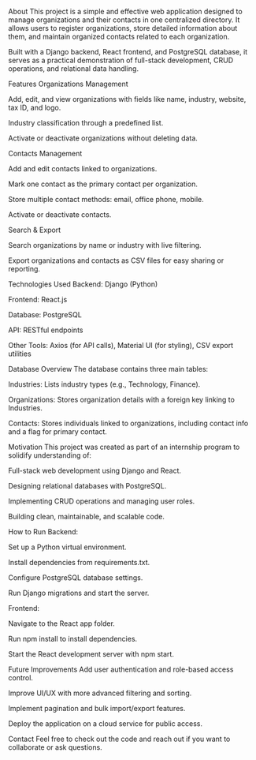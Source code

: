 About
This project is a simple and effective web application designed to manage organizations and their contacts in one centralized directory. It allows users to register organizations, store detailed information about them, and maintain organized contacts related to each organization.

Built with a Django backend, React frontend, and PostgreSQL database, it serves as a practical demonstration of full-stack development, CRUD operations, and relational data handling.

Features
Organizations Management

Add, edit, and view organizations with fields like name, industry, website, tax ID, and logo.

Industry classification through a predefined list.

Activate or deactivate organizations without deleting data.

Contacts Management

Add and edit contacts linked to organizations.

Mark one contact as the primary contact per organization.

Store multiple contact methods: email, office phone, mobile.

Activate or deactivate contacts.

Search & Export

Search organizations by name or industry with live filtering.

Export organizations and contacts as CSV files for easy sharing or reporting.

Technologies Used
Backend: Django (Python)

Frontend: React.js

Database: PostgreSQL

API: RESTful endpoints

Other Tools: Axios (for API calls), Material UI (for styling), CSV export utilities

Database Overview
The database contains three main tables:

Industries: Lists industry types (e.g., Technology, Finance).

Organizations: Stores organization details with a foreign key linking to Industries.

Contacts: Stores individuals linked to organizations, including contact info and a flag for primary contact.

Motivation
This project was created as part of an internship program to solidify understanding of:

Full-stack web development using Django and React.

Designing relational databases with PostgreSQL.

Implementing CRUD operations and managing user roles.

Building clean, maintainable, and scalable code.

How to Run
Backend:

Set up a Python virtual environment.

Install dependencies from requirements.txt.

Configure PostgreSQL database settings.

Run Django migrations and start the server.

Frontend:

Navigate to the React app folder.

Run npm install to install dependencies.

Start the React development server with npm start.

Future Improvements
Add user authentication and role-based access control.

Improve UI/UX with more advanced filtering and sorting.

Implement pagination and bulk import/export features.

Deploy the application on a cloud service for public access.

Contact
Feel free to check out the code and reach out if you want to collaborate or ask questions.
